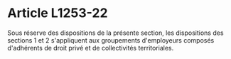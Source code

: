 # Article L1253-22

Sous réserve des dispositions de la présente section, les dispositions des sections 1 et 2 s'appliquent aux groupements d'employeurs composés d'adhérents de droit privé et de collectivités territoriales.